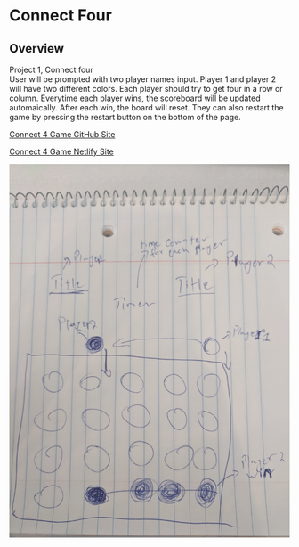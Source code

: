 # Connect Four

## Overview

Project 1, Connect four </br>
User will be prompted with two player names input. Player 1 and player 2 will have two different colors.  Each player should try to get four in a row or column. Everytime each player wins, the scoreboard will be updated automaically. After each win, the board will reset.  They can also restart the game by pressing the restart button on the bottom of the page.

[Connect 4 Game GitHub Site](https://git.generalassemb.ly/vithusan/P1-connect4/settings)

[Connect 4 Game  Netlify Site](https://sharp-hugle-afd342.netlify.com/)



![wireframe](/P1-wireframe.jpg)


